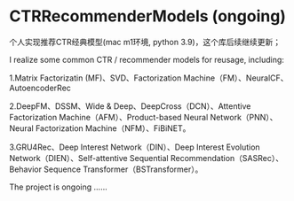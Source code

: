 # CTRRecommenderModels (ongoing)

个人实现推荐CTR经典模型(mac m1环境, python 3.9)，这个库后续继续更新；

I realize some common CTR / recommender models for reusage, including:

1.Matrix Factorizatin (MF)、SVD、Factorization Machine（FM）、NeuralCF、AutoencoderRec

2.DeepFM、DSSM、Wide & Deep、DeepCross（DCN）、Attentive Factorization Machine（AFM）、Product-based Neural Network（PNN）、Neural Factorization Machine（NFM）、FiBiNET。

3.GRU4Rec、Deep Interest Network（DIN）、Deep Interest Evolution Network（DIEN）、Self-attentive Sequential Recommendation（SASRec）、Behavior Sequence Transformer（BSTransformer）。

The project is ongoing ......
